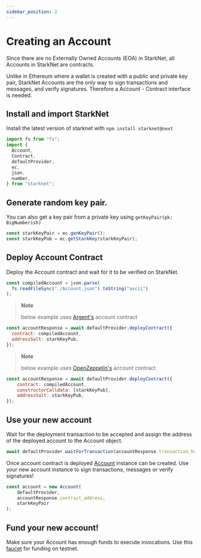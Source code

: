 ```yaml
---
sidebar_position: 2
---
```


# Creating an Account

Since there are no Externally Owned Accounts (EOA) in StarkNet, all Accounts in StarkNet are contracts.

Unlike in Ethereum where a wallet is created with a public and private key pair, StarkNet Accounts are the only way to sign transactions and messages, and verify signatures. Therefore a Account - Contract interface is needed.

## Install and import StarkNet

Install the latest version of starknet with `npm install starknet@next`

```javascript
import fs from "fs";
import {
  Account,
  Contract,
  defaultProvider,
  ec,
  json,
  number,
} from "starknet";
```

## Generate random key pair.

You can also get a key pair from a private key using `getKeyPair(pk: BigNumberish)`

```javascript
const starkKeyPair = ec.genKeyPair();
const starkKeyPub = ec.getStarkKey(starkKeyPair);
```

## Deploy Account Contract

Deploy the Account contract and wait for it to be verified on StarkNet.

```javascript
const compiledAccount = json.parse(
  fs.readFileSync("./Account.json").toString("ascii")
);
```

> **Note**
>
> below example uses [Argent's](https://github.com/argentlabs/argent-contracts-starknet/blob/develop/contracts/ArgentAccount.cairo) account contract

```javascript
const accountResponse = await defaultProvider.deployContract({
  contract: compiledAccount,
  addressSalt: starkKeyPub,
});
```

> **Note**
>
> below example uses [OpenZeppelin's](https://github.com/OpenZeppelin/cairo-contracts/blob/main/src/openzeppelin/account/presets/Account.cairo) account contract

```javascript
const accountResponse = await defaultProvider.deployContract({
    contract: compiledAccount,
    constructorCalldata: [starkKeyPub],
    addressSalt: starkKeyPub,
});
```

## Use your new account

Wait for the deployment transaction to be accepted and assign the address of the deployed account to the Account object.

```javascript
await defaultProvider.waitForTransaction(accountResponse.transaction_hash);
```

Once account contract is deployed [Account](../docs/API/account.md) instance can be created. Use your new account instance to sign transactions, messages or verify signatures!

```js
const account = new Account(
    defaultProvider,
    accountResponse.contract_address,
    starkKeyPair
);
```

## Fund your new account!

Make sure your Account has enough funds to execute invocations. Use this [faucet](https://faucet.goerli.starknet.io/) for funding on testnet.
